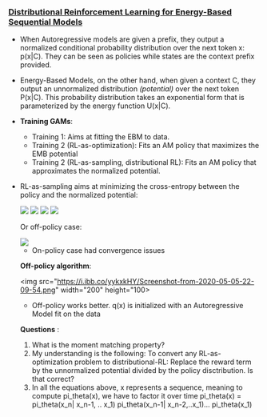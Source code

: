 
### [Distributional Reinforcement Learning for Energy-Based Sequential Models](https://arxiv.org/abs/1912.08517)


* When Autoregressive models are given a prefix, they output a normalized conditional probability distribution over the next token x: p(x|C). They can be seen as policies while states are the context prefix provided. 
* Energy-Based Models, on the other hand, when given a context C, they output an unnormalized distribution _(potential)_ over the next token P(x|C). This probability distribution takes an exponential form that is parameterized by the energy function U(x|C).
* **Training GAMs**:
    * Training 1: Aims at fitting the EBM to data.
    * Training 2 (RL-as-optimization): Fits an AM policy that maximizes the EMB potential
    * Training 2 (RL-as-sampling, distributional RL): Fits  an AM policy that approximates the normalized potential. 
* RL-as-sampling aims at minimizing the cross-entropy between the policy and the normalized potential:


   <img src="https://render.githubusercontent.com/render/math?math=\nabla\theta CE(p, \pi_{\theta}) = - \sum_x{p(x) \nabla_\theta log \pi_{\theta}(x) }">

   <img src="https://render.githubusercontent.com/render/math?math==- \mathbb{E}_{x \sim \pi_{\theta} (.)} \frac{p(x)}{\pi_{\theta}(x)} \nabla_\theta log  \pi_{\theta}(x)">

    <img src="https://render.githubusercontent.com/render/math?math== - \mathbb{E}_{x \sim \pi_{\theta} (.)} \frac{1}{Z} \frac{P(x)}{\pi_{\theta}(x)} \nabla_\theta log  \pi_{\theta}(x) \\ "> 
    
    
     <img src="https://render.githubusercontent.com/render/math?math==  - \frac{1}{Z} \mathbb{E}_{x \sim \pi_{\theta} (.)}  \frac{P(x)}{  \pi_{\theta}(x)} \nabla_\theta log  \pi_{\theta}(x) ">
     
     Or off-policy case:

     <img src="https://render.githubusercontent.com/render/math?math=- \frac{1}{Z} \mathbb{E}_{x \sim \q(.)}  \frac{P(x)}{  \q(x)} \nabla_\theta log  \pi_{\theta}(x) ">
     
     * On-policy case had convergence issues
     
     **Off-policy algorithm**: 
     
     
     <img src="https://i.ibb.co/yykxkHY/Screenshot-from-2020-05-05-22-09-54.png" width="200" height="100>
   
   
   * Off-policy works better. q(x) is initialized with an Autoregressive Model fit on the data
   
   
   **Questions** :
   
   1. What is the moment matching property?
   2. My understanding is the following: To convert any RL-as-optimization problem to distributional-RL: Replace the reward term by the unnormalized potential divided by the policy disctribution. Is that correct?
   3. In all the equations above, x represents a sequence, meaning to compute pi_theta(x), we have to factor it over time pi_theta(x) = pi_theta(x_n| x_n-1, .. x_1) pi_theta(x_n-1| x_n-2,..x_1)... pi_theta(x_1)
